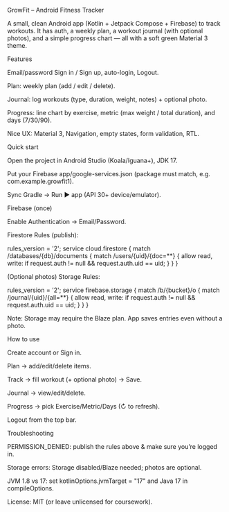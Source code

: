 GrowFit – Android Fitness Tracker

A small, clean Android app (Kotlin + Jetpack Compose + Firebase) to track workouts. It has auth, a weekly plan, a workout journal (with optional photos), and a simple progress chart — all with a soft green Material 3 theme.



Features

Email/password Sign in / Sign up, auto-login, Logout.

Plan: weekly plan (add / edit / delete).

Journal: log workouts (type, duration, weight, notes) + optional photo.

Progress: line chart by exercise, metric (max weight / total duration), and days (7/30/90).

Nice UX: Material 3, Navigation, empty states, form validation, RTL.

Quick start

Open the project in Android Studio (Koala/Iguana+), JDK 17.

Put your Firebase app/google-services.json (package must match, e.g. com.example.growfit1).

Sync Gradle → Run ▶ app (API 30+ device/emulator).

Firebase (once)

Enable Authentication → Email/Password.

Firestore Rules (publish):

rules_version = '2';
service cloud.firestore {
  match /databases/{db}/documents {
    match /users/{uid}/{doc=**} {
      allow read, write: if request.auth != null && request.auth.uid == uid;
    }
  }
}


(Optional photos) Storage Rules:

rules_version = '2';
service firebase.storage {
  match /b/{bucket}/o {
    match /journal/{uid}/{all=**} {
      allow read, write: if request.auth != null && request.auth.uid == uid;
    }
  }
}


Note: Storage may require the Blaze plan. App saves entries even without a photo.

How to use

Create account or Sign in.

Plan → add/edit/delete items.

Track → fill workout (+ optional photo) → Save.

Journal → view/edit/delete.

Progress → pick Exercise/Metric/Days (↻ to refresh).

Logout from the top bar.

Troubleshooting

PERMISSION_DENIED: publish the rules above & make sure you’re logged in.

Storage errors: Storage disabled/Blaze needed; photos are optional.

JVM 1.8 vs 17: set kotlinOptions.jvmTarget = "17" and Java 17 in compileOptions.

License: MIT (or leave unlicensed for coursework).
